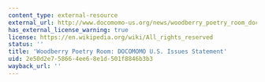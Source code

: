 ```yaml
---
content_type: external-resource
external_url: http://www.docomomo-us.org/news/woodberry_poetry_room_docomomo_us_issues_statement
has_external_license_warning: true
license: https://en.wikipedia.org/wiki/All_rights_reserved
status: ''
title: 'Woodberry Poetry Room: DOCOMOMO U.S. Issues Statement'
uid: 2e50d2e7-5866-4ee6-8e1d-501f8846b3b3
wayback_url: ''
---
```

